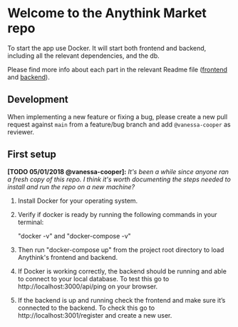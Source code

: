 # Welcome to the Anythink Market repo

To start the app use Docker. It will start both frontend and backend, including all the relevant dependencies, and the db.

Please find more info about each part in the relevant Readme file ([frontend](frontend/readme.md) and [backend](backend/README.md)).

## Development

When implementing a new feature or fixing a bug, please create a new pull request against `main` from a feature/bug branch and add `@vanessa-cooper` as reviewer.

## First setup

**[TODO 05/01/2018 @vanessa-cooper]:** _It's been a while since anyone ran a fresh copy of this repo. I think it's worth documenting the steps needed to install and run the repo on a new machine?_

1. Install Docker for your operating system.

2. Verify if docker is ready by running the following commands in your terminal:

   "docker -v" and "docker-compose -v"

3. Then run "docker-compose up" from the project root directory to load Anythink's frontend and backend.

4. If Docker is working correctly, the backend should be running and able to connect to your local database. To test this go to http://localhost:3000/api/ping on your browser.

5. If the backend is up and running check the frontend and make sure it’s connected to the backend. To check this go to http://localhost:3001/register and create a new user.
